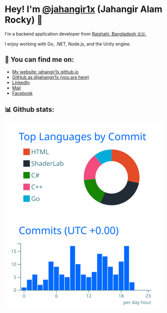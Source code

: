 # Hey! I'm [@jahangir1x](https://github.com/jahangir1x) (Jahangir Alam Rocky) 👋

I'm a backend application developer from [Rajshahi, Bangladesh 🇧🇩.](https://goo.gl/maps/U1H6bHT7XYhkK6tk7)

I enjoy working with Go, .NET, Node.js, and the Unity engine.

## 🔗 You can find me on:

* [My website: jahangir1x.github.io](https://jahangir1x.github.io/)
* [GitHub as @jahangir1x (you are here)](https://github.com/jahangir1x)
* [LinkedIn](https://linkedin.com/in/jahangir1x)
* [Mail](mailto:x00jahangir@gmail.com)
* [Facebook](https://fb.me/rocky10x)

## 📊 Github stats:

<p>
<!--     <img src="./profile-summary-card-output/transparent/1-repos-per-language.svg" alt="language stats based on repos" /> -->
    <img src="./profile-summary-card-output/transparent/2-most-commit-language.svg" alt="language stats based on commits" />
    <img src="./profile-summary-card-output/transparent/4-productive-time.svg" alt="productive time stats based on utc+6" />
</p>
